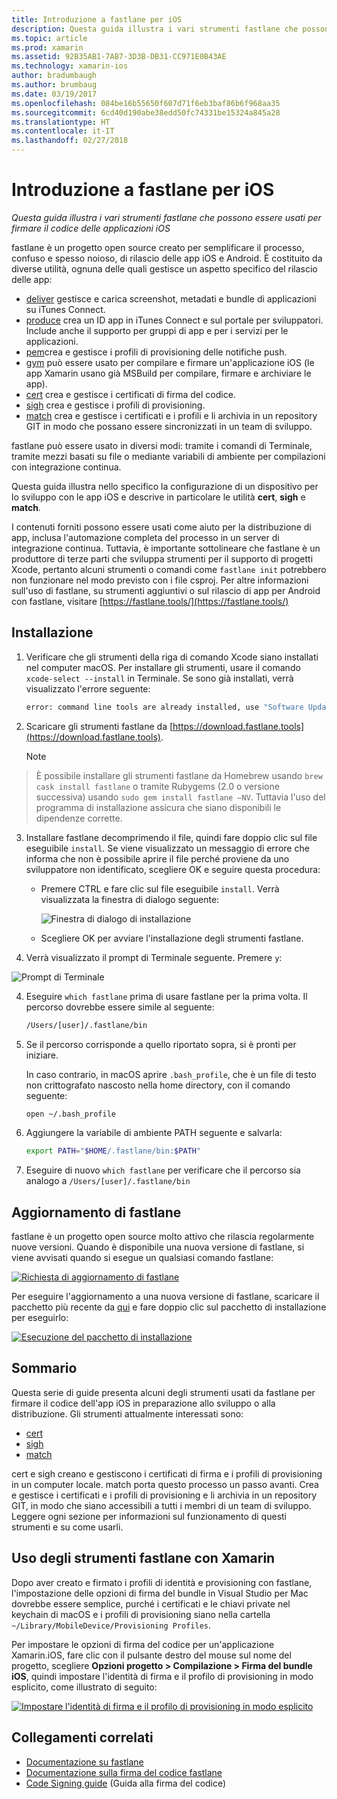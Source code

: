 ```yaml
---
title: Introduzione a fastlane per iOS
description: Questa guida illustra i vari strumenti fastlane che possono essere usati per firmare il codice delle applicazioni iOS.
ms.topic: article
ms.prod: xamarin
ms.assetid: 92B35AB1-7AB7-3D3B-DB31-CC971E0B43AE
ms.technology: xamarin-ios
author: bradumbaugh
ms.author: brumbaug
ms.date: 03/19/2017
ms.openlocfilehash: 084be16b55650f607d71f6eb3baf86b6f968aa35
ms.sourcegitcommit: 6cd40d190abe38edd50fc74331be15324a845a28
ms.translationtype: HT
ms.contentlocale: it-IT
ms.lasthandoff: 02/27/2018
---
```

# <a name="introduction-to-fastlane-for-ios"></a>Introduzione a fastlane per iOS

_Questa guida illustra i vari strumenti fastlane che possono essere usati per firmare il codice delle applicazioni iOS_

fastlane è un progetto open source creato per semplificare il processo, confuso e spesso noioso, di rilascio delle app iOS e Android. È costituito da diverse utilità, ognuna delle quali gestisce un aspetto specifico del rilascio delle app:

- [deliver](https://github.com/fastlane/fastlane/tree/master/deliver#readme) gestisce e carica screenshot, metadati e bundle di applicazioni su iTunes Connect.
- [produce](https://github.com/fastlane/fastlane/tree/master/produce#readme) crea un ID app in iTunes Connect e sul portale per sviluppatori. Include anche il supporto per gruppi di app e per i servizi per le applicazioni.
- [pem](https://github.com/fastlane/fastlane/tree/master/pem#readme)crea e gestisce i profili di provisioning delle notifiche push.
- [gym](https://github.com/fastlane/fastlane/tree/master/gym#readme) può essere usato per compilare e firmare un'applicazione iOS (le app Xamarin usano già MSBuild per compilare, firmare e archiviare le app).
- [cert](https://github.com/fastlane/fastlane/tree/master/cert#readme) crea e gestisce i certificati di firma del codice. 
- [sigh](https://github.com/fastlane/fastlane/tree/master/sigh#readme) crea e gestisce i profili di provisioning.
- [match](https://github.com/fastlane/fastlane/tree/master/match#readme) crea e gestisce i certificati e i profili e li archivia in un repository GIT in modo che possano essere sincronizzati in un team di sviluppo.

fastlane può essere usato in diversi modi: tramite i comandi di Terminale, tramite mezzi basati su file o mediante variabili di ambiente per compilazioni con integrazione continua. 

Questa guida illustra nello specifico la configurazione di un dispositivo per lo sviluppo con le app iOS e descrive in particolare le utilità **cert**, **sigh** e **match**. 

I contenuti forniti possono essere usati come aiuto per la distribuzione di app, inclusa l'automazione completa del processo in un server di integrazione continua. Tuttavia, è importante sottolineare che fastlane è un produttore di terze parti che sviluppa strumenti per il supporto di progetti Xcode, pertanto alcuni strumenti o comandi come `fastlane init` potrebbero non funzionare nel modo previsto con i file csproj. Per altre informazioni sull'uso di fastlane, su strumenti aggiuntivi o sul rilascio di app per Android con fastlane, visitare [https://fastlane.tools/](https://fastlane.tools/)

<a name="Installation" />

## <a name="installation"></a>Installazione

1. Verificare che gli strumenti della riga di comando Xcode siano installati nel computer macOS. Per installare gli strumenti, usare il comando `xcode-select --install` in Terminale. Se sono già installati, verrà visualizzato l'errore seguente:

    ```bash
    error: command line tools are already installed, use "Software Update" to install updates
    ```

2. Scaricare gli strumenti fastlane da [https://download.fastlane.tools](https://download.fastlane.tools). 

    > [!NOTE]
> È possibile installare gli strumenti fastlane da Homebrew usando `brew cask install fastlane` o tramite Rubygems (2.0 o versione successiva) usando `sudo gem install fastlane –NV`. Tuttavia l'uso del programma di installazione assicura che siano disponibili le dipendenze corrette. 

3. Installare fastlane decomprimendo il file, quindi fare doppio clic sul file eseguibile `install`. Se viene visualizzato un messaggio di errore che informa che non è possibile aprire il file perché proviene da uno sviluppatore non identificato, scegliere OK e seguire questa procedura:
    - Premere CTRL e fare clic sul file eseguibile `install`. Verrà visualizzata la finestra di dialogo seguente:

      ![](images/fastlane-image12.png "Finestra di dialogo di installazione")
    
    - Scegliere OK per avviare l'installazione degli strumenti fastlane.

4. Verrà visualizzato il prompt di Terminale seguente. Premere `y`:

  ![](images/fastlane-image13.png "Prompt di Terminale")
 
4. Eseguire `which fastlane` prima di usare fastlane per la prima volta. Il percorso dovrebbe essere simile al seguente: 

    ```bash
    /Users/[user]/.fastlane/bin
    ```

5. Se il percorso corrisponde a quello riportato sopra, si è pronti per iniziare.

     In caso contrario, in macOS aprire `.bash_profile`, che è un file di testo non crittografato nascosto nella home directory, con il comando seguente:

    ```bash
    open ~/.bash_profile
    ```

6. Aggiungere la variabile di ambiente PATH seguente e salvarla: 

    ```bash
    export PATH="$HOME/.fastlane/bin:$PATH"
    ```

7.  Eseguire di nuovo `which fastlane` per verificare che il percorso sia analogo a `/Users/[user]/.fastlane/bin`


## <a name="updating-fastlane"></a>Aggiornamento di fastlane

fastlane è un progetto open source molto attivo che rilascia regolarmente nuove versioni. Quando è disponibile una nuova versione di fastlane, si viene avvisati quando si esegue un qualsiasi comando fastlane:

[ ![](images/fastlane-image0.png "Richiesta di aggiornamento di fastlane")](images/fastlane-image0.png)


Per eseguire l'aggiornamento a una nuova versione di fastlane, scaricare il pacchetto più recente da [qui](https://download.fastlane.tools) e fare doppio clic sul pacchetto di installazione per eseguirlo:

[ ![](images/fastlane-image0a.png "Esecuzione del pacchetto di installazione")](images/fastlane-image0a.png)


## <a name="contents"></a>Sommario

Questa serie di guide presenta alcuni degli strumenti usati da fastlane per firmare il codice dell'app iOS in preparazione allo sviluppo o alla distribuzione. Gli strumenti attualmente interessati sono:

- [cert](~/ios/deploy-test/provisioning/fastlane/cert.md)
- [sigh](~/ios/deploy-test/provisioning/fastlane/sigh.md)
- [match](~/ios/deploy-test/provisioning/fastlane/match.md)

cert e sigh creano e gestiscono i certificati di firma e i profili di provisioning in un computer locale. match porta questo processo un passo avanti. Crea e gestisce i certificati e i profili di provisioning e li archivia in un repository GIT, in modo che siano accessibili a tutti i membri di un team di sviluppo. Leggere ogni sezione per informazioni sul funzionamento di questi strumenti e su come usarli.

## <a name="using-fastlane-tools-with-xamarin"></a>Uso degli strumenti fastlane con Xamarin

Dopo aver creato e firmato i profili di identità e provisioning con fastlane, l'impostazione delle opzioni di firma del bundle in Visual Studio per Mac dovrebbe essere semplice, purché i certificati e le chiavi private nel keychain di macOS e i profili di provisioning siano nella cartella `~/Library/MobileDevice/Provisioning Profiles`.

Per impostare le opzioni di firma del codice per un'applicazione Xamarin.iOS, fare clic con il pulsante destro del mouse sul nome del progetto, scegliere **Opzioni progetto > Compilazione > Firma del bundle iOS**, quindi impostare l'identità di firma e il profilo di provisioning in modo esplicito, come illustrato di seguito:

[ ![](images/fastlane-image11.png "Impostare l'identità di firma e il profilo di provisioning in modo esplicito")](images/fastlane-image11.png)

## <a name="related-links"></a>Collegamenti correlati

- [Documentazione su fastlane](https://fastlane.tools/)
- [Documentazione sulla firma del codice fastlane](https://docs.fastlane.tools/codesigning/getting-started/)
- [Code Signing guide](https://codesigning.guide/) (Guida alla firma del codice)
